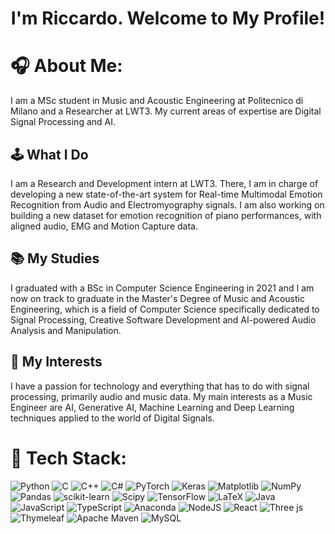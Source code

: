 <h1 align=center>I'm Riccardo. Welcome to My Profile!</h1>

# 🎧 About Me:
I am a MSc student in Music and Acoustic Engineering at Politecnico di Milano and a Researcher at LWT3. My current areas of expertise are Digital Signal Processing and AI. 

## 🕹 What I Do
I am a Research and Development intern at LWT3. There, I am in charge of developing a new state-of-the-art system for Real-time Multimodal Emotion Recognition from Audio and Electromyography signals. I am also working on building a new dataset for emotion recognition of piano performances, with aligned audio, EMG and Motion Capture data.

## 📚 My Studies
I graduated with a BSc in Computer Science Engineering in 2021 and I am now on track to graduate in the Master's Degree of Music and Acoustic Engineering, which is a field of Computer Science specifically dedicated to Signal Processing, Creative Software Development and AI-powered Audio Analysis and Manipulation.

## 🤖 My Interests
I have a passion for technology and everything that has to do with signal processing, primarily audio and music data. My main interests as a Music Engineer are AI, Generative AI, Machine Learning and Deep Learning techniques applied to the world of Digital Signals.

# 💽 Tech Stack:
![Python](https://img.shields.io/badge/python-3670A0?style=for-the-badge&logo=python&logoColor=ffdd54) ![C](https://img.shields.io/badge/c-%2300599C.svg?style=for-the-badge&logo=c&logoColor=white) ![C++](https://img.shields.io/badge/c++-%2300599C.svg?style=for-the-badge&logo=c%2B%2B&logoColor=white) ![C#](https://img.shields.io/badge/c%23-%23239120.svg?style=for-the-badge&logo=csharp&logoColor=white) ![PyTorch](https://img.shields.io/badge/PyTorch-%23EE4C2C.svg?style=for-the-badge&logo=PyTorch&logoColor=white) ![Keras](https://img.shields.io/badge/Keras-%23D00000.svg?style=for-the-badge&logo=Keras&logoColor=white) ![Matplotlib](https://img.shields.io/badge/Matplotlib-%23ffffff.svg?style=for-the-badge&logo=Matplotlib&logoColor=black) ![NumPy](https://img.shields.io/badge/numpy-%23013243.svg?style=for-the-badge&logo=numpy&logoColor=white) ![Pandas](https://img.shields.io/badge/pandas-%23150458.svg?style=for-the-badge&logo=pandas&logoColor=white) ![scikit-learn](https://img.shields.io/badge/scikit--learn-%23F7931E.svg?style=for-the-badge&logo=scikit-learn&logoColor=white) ![Scipy](https://img.shields.io/badge/SciPy-%230C55A5.svg?style=for-the-badge&logo=scipy&logoColor=%white) ![TensorFlow](https://img.shields.io/badge/TensorFlow-%23FF6F00.svg?style=for-the-badge&logo=TensorFlow&logoColor=white) ![LaTeX](https://img.shields.io/badge/latex-%23008080.svg?style=for-the-badge&logo=latex&logoColor=white) ![Java](https://img.shields.io/badge/java-%23ED8B00.svg?style=for-the-badge&logo=openjdk&logoColor=white) ![JavaScript](https://img.shields.io/badge/javascript-%23323330.svg?style=for-the-badge&logo=javascript&logoColor=%23F7DF1E) ![TypeScript](https://img.shields.io/badge/typescript-%23007ACC.svg?style=for-the-badge&logo=typescript&logoColor=white) ![Anaconda](https://img.shields.io/badge/Anaconda-%2344A833.svg?style=for-the-badge&logo=anaconda&logoColor=white) ![NodeJS](https://img.shields.io/badge/node.js-6DA55F?style=for-the-badge&logo=node.js&logoColor=white) ![React](https://img.shields.io/badge/react-%2320232a.svg?style=for-the-badge&logo=react&logoColor=%2361DAFB) ![Three js](https://img.shields.io/badge/threejs-black?style=for-the-badge&logo=three.js&logoColor=white) ![Thymeleaf](https://img.shields.io/badge/Thymeleaf-%23005C0F.svg?style=for-the-badge&logo=Thymeleaf&logoColor=white) ![Apache Maven](https://img.shields.io/badge/Apache%20Maven-C71A36?style=for-the-badge&logo=Apache%20Maven&logoColor=white) ![MySQL](https://img.shields.io/badge/mysql-%2300000f.svg?style=for-the-badge&logo=mysql&logoColor=white) 

<!--
# 📊 GitHub Stats:
![](https://github-readme-stats.vercel.app/api?username=redrick99&theme=dark&hide_border=true&include_all_commits=true&count_private=false)<br/>
![](https://github-readme-streak-stats.herokuapp.com/?user=redrick99&theme=dark&hide_border=true)<br/>
![](https://github-readme-stats.vercel.app/api/top-langs/?username=redrick99&theme=dark&hide_border=true&include_all_commits=true&count_private=false&layout=compact)

---
[![](https://visitcount.itsvg.in/api?id=redrick99&icon=0&color=8)](https://visitcount.itsvg.in)

